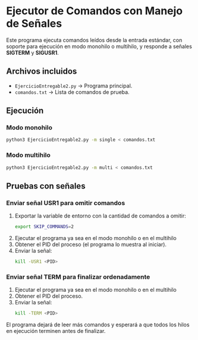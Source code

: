 # Ejecutor de Comandos con Manejo de Señales

Este programa ejecuta comandos leídos desde la entrada estándar, con soporte para
ejecución en modo monohilo o multihilo, y responde a señales **SIGTERM** y **SIGUSR1**.

## Archivos incluidos
- `EjercicioEntregable2.py` → Programa principal.
- `comandos.txt` → Lista de comandos de prueba.

## Ejecución

### Modo monohilo
```bash
python3 EjercicioEntregable2.py -m single < comandos.txt
```

### Modo multihilo
```bash
python3 EjercicioEntregable2.py -m multi < comandos.txt
```

## Pruebas con señales

### Enviar señal USR1 para omitir comandos
1. Exportar la variable de entorno con la cantidad de comandos a omitir:
   ```bash
   export SKIP_COMMANDS=2
   ```
2. Ejecutar el programa ya sea en el modo monohilo o en el multihilo
3. Obtener el PID del proceso (el programa lo muestra al iniciar).
4. Enviar la señal:
   ```bash
   kill -USR1 <PID>
   ```

### Enviar señal TERM para finalizar ordenadamente
1. Ejecutar el programa ya sea en el modo monohilo o en el multihilo
2. Obtener el PID del proceso.
3. Enviar la señal:
   ```bash
   kill -TERM <PID>
   ```

El programa dejará de leer más comandos y esperará a que todos los hilos en ejecución terminen antes de finalizar.

